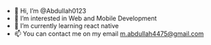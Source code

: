 - 👋 Hi, I’m @Abdullah0123
- 👀 I’m interested in Web and Mobile Development
- 🌱 I’m currently learning react native
- 📫 You can contact me on my email m.abdullah4475@gmail.com

<!---
Abdullah0123/Abdullah0123 is a ✨ special ✨ repository because its `README.md` (this file) appears on your GitHub profile.
You can click the Preview link to take a look at your changes.
--->
